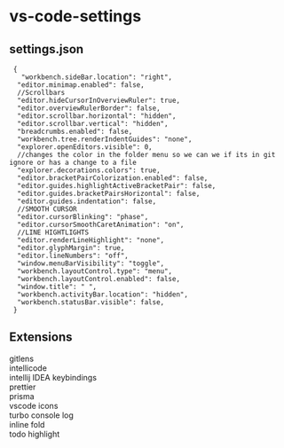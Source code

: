 # vs-code-settings
## settings.json
```
 {
   "workbench.sideBar.location": "right",
  "editor.minimap.enabled": false,
  //Scrollbars
  "editor.hideCursorInOverviewRuler": true,
  "editor.overviewRulerBorder": false,
  "editor.scrollbar.horizontal": "hidden",
  "editor.scrollbar.vertical": "hidden",
  "breadcrumbs.enabled": false,
  "workbench.tree.renderIndentGuides": "none",
  "explorer.openEditors.visible": 0,
  //changes the color in the folder menu so we can we if its in git ignore or has a change to a file
  "explorer.decorations.colors": true,
  "editor.bracketPairColorization.enabled": false,
  "editor.guides.highlightActiveBracketPair": false,
  "editor.guides.bracketPairsHorizontal": false,
  "editor.guides.indentation": false,
  //SMOOTH CURSOR
  "editor.cursorBlinking": "phase",
  "editor.cursorSmoothCaretAnimation": "on",
  //LINE HIGHTLIGHTS
  "editor.renderLineHighlight": "none",
  "editor.glyphMargin": true,
  "editor.lineNumbers": "off",  
  "window.menuBarVisibility": "toggle",
  "workbench.layoutControl.type": "menu",
  "workbench.layoutControl.enabled": false,
  "window.title": " ",
  "workbench.activityBar.location": "hidden",
  "workbench.statusBar.visible": false,
 }
```

## Extensions
gitlens  <br>
intellicode <br>
intellij IDEA keybindings <br>
prettier <br>
prisma <br>
vscode icons <br>
turbo console log <br>
inline fold <br>
todo highlight <br>
